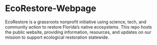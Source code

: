# EcoRestore-Webpage
EcoRestore is a grassroots nonprofit initiative using science, tech, and community action to restore Florida’s native ecosystems. This repo hosts the public website, providing information, resources, and updates on our mission to support ecological restoration statewide.
